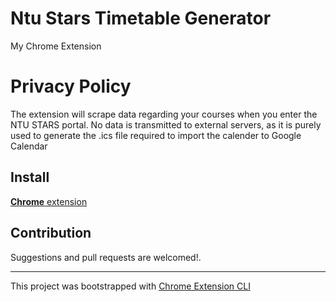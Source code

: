 # Ntu Stars Timetable Generator

My Chrome Extension

# Privacy Policy
The extension will scrape data regarding your courses when you enter the NTU STARS portal. No data is transmitted to external servers, as it is purely used to generate the .ics file required to import the calender to Google Calendar
## Install

[**Chrome** extension]() <!-- TODO: Add chrome extension link inside parenthesis -->

## Contribution

Suggestions and pull requests are welcomed!.

---

This project was bootstrapped with [Chrome Extension CLI](https://github.com/dutiyesh/chrome-extension-cli)

